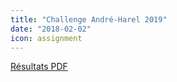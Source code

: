 ```yaml
---
title: "Challenge André-Harel 2019"
date: "2018-02-02"
icon: assignment
---
```


[Résultats PDF](https://assets.corsaire-chaparral.org/competitions/2019/resultats-challengeandreharel-2019-0222.pdf)